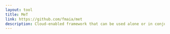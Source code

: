 ```yaml
---
layout: tool
title: MeT
link: https://github.com/fmaia/met
description: Cloud-enabled framework that can be used alone or in conjunction with OpenStack for the automatic and heterogeneous reconfiguration of HBase.
---
```

